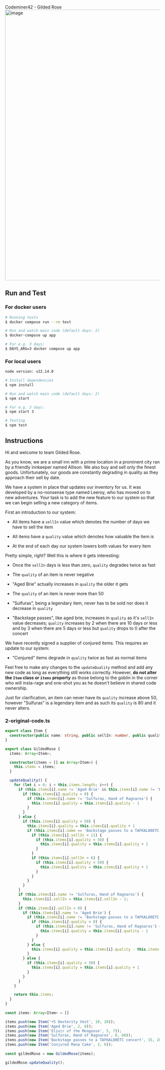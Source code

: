 Codeminer42 - Gilded Rose
<img width="994" height="882" alt="image" src="https://github.com/user-attachments/assets/4ebb9208-b543-4635-a1b8-532fc18e904e" />


## Run and Test

### For docker users

```bash
# Running tests
$ docker compose run --rm test

# Run and watch main code (default days: 2)
$ docker-compose up app

# For e.g. 3 days:
$ DAYS_ARG=3 docker compose up app
```
### For local users

```bash
node version: v22.14.0

# Install dependencies
$ npm install

# Run and watch main code (default days: 2)
$ npm start

# For e.g. 3 days:
$ npm start 3

# Testing
$ npm test
```


## Instructions
Hi and welcome to team Gilded Rose.

As you know, we are a small inn with a prime location in a prominent city ran
by a friendly innkeeper named Allison.  We also buy and sell only the finest
goods. Unfortunately, our goods are constantly degrading in quality as they
approach their sell by date.

We have a system in place that updates our inventory for us. It was developed
by a no-nonsense type named Leeroy, who has moved on to new adventures. Your
task is to add the new feature to our system so that we can begin selling a
new category of items.

First an introduction to our system:

  - All items have a `sellIn` value which denotes the number of days we have to
    sell the item

  - All items have a `quality` value which denotes how valuable the item is

  - At the end of each day our system lowers both values for every item

Pretty simple, right? Well this is where it gets interesting:

  - Once the `sellIn` days is less than zero, `quality` degrades twice as fast

  - The `quality` of an item is never negative

  - "Aged Brie" actually increases in `quality` the older it gets

  - The `quality` of an item is never more than 50

  - "Sulfuras", being a legendary item, never has to be sold nor does it
    decrease in `quality`

  - "Backstage passes", like aged brie, increases in `quality` as it's `sellIn`
    value decreases; `quality` increases by 2 when there are 10 days or less
    and by 3 when there are 5 days or less but `quality` drops to 0 after the
    concert

We have recently signed a supplier of conjured items. This requires an update
to our system:

  - "Conjured" items degrade in `quality` twice as fast as normal items

Feel free to make any changes to the `updateQuality` method and add any new
code as long as everything still works correctly. However, **do not alter the
`Item` class or `items` property** as those belong to the goblin in the corner
who will insta-rage and one-shot you as he doesn't believe in shared code
ownership.

Just for clarification, an item can never have its `quality` increase above 50,
however "Sulfuras" is a legendary item and as such its `quality` is 80 and it
never alters.

### 2-original-code.ts
```typescript
export class Item {
  constructor(public name: string, public sellIn: number, public quality: number) {}
}

export class GildedRose {
  items: Array<Item>;

  constructor(items = [] as Array<Item>) {
    this.items = items;
  }

  updateQuality() {
    for (let i = 0; i < this.items.length; i++) {
      if (this.items[i].name != 'Aged Brie' && this.items[i].name != 'Backstage passes to a TAFKAL80ETC concert') {
        if (this.items[i].quality > 0) {
          if (this.items[i].name != 'Sulfuras, Hand of Ragnaros') {
            this.items[i].quality = this.items[i].quality - 1
          }
        }
      } else {
        if (this.items[i].quality < 50) {
          this.items[i].quality = this.items[i].quality + 1
          if (this.items[i].name == 'Backstage passes to a TAFKAL80ETC concert') {
            if (this.items[i].sellIn < 11) {
              if (this.items[i].quality < 50) {
                this.items[i].quality = this.items[i].quality + 1
              }
            }
            if (this.items[i].sellIn < 6) {
              if (this.items[i].quality < 50) {
                this.items[i].quality = this.items[i].quality + 1
              }
            }
          }
        }
      }
      if (this.items[i].name != 'Sulfuras, Hand of Ragnaros') {
        this.items[i].sellIn = this.items[i].sellIn - 1;
      }
      if (this.items[i].sellIn < 0) {
        if (this.items[i].name != 'Aged Brie') {
          if (this.items[i].name != 'Backstage passes to a TAFKAL80ETC concert') {
            if (this.items[i].quality > 0) {
              if (this.items[i].name != 'Sulfuras, Hand of Ragnaros') {
                this.items[i].quality = this.items[i].quality - 1
              }
            }
          } else {
            this.items[i].quality = this.items[i].quality - this.items[i].quality
          }
        } else {
          if (this.items[i].quality < 50) {
            this.items[i].quality = this.items[i].quality + 1
          }
        }
      }
    }

    return this.items;
  }
}
                                         
const items: Array<Item> = []

items.push(new Item('+5 Dexterity Vest', 10, 20));
items.push(new Item('Aged Brie', 2, 0));
items.push(new Item('Elixir of the Mongoose', 5, 7));
items.push(new Item('Sulfuras, Hand of Ragnaros', 0, 80));
items.push(new Item('Backstage passes to a TAFKAL80ETC concert', 15, 20));
items.push(new Item('Conjured Mana Cake', 3, 6));
    
const gildedRose = new GildedRose(items);

gildedRose.updateQuality();
```
